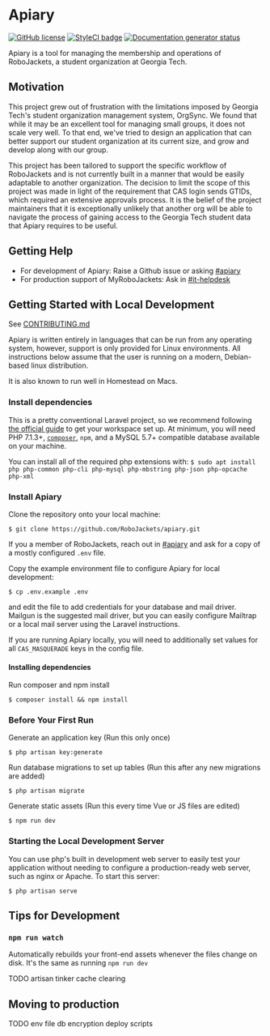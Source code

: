 Apiary
=======

[![GitHub license](https://img.shields.io/github/license/robojackets/apiary.svg?style=flat-square)](https://raw.githubusercontent.com/robojackets/apiary/master/LICENSE) [![StyleCI badge](https://styleci.io/repos/92999743/shield)](https://styleci.io/repos/92999743) [![Documentation generator status](https://img.shields.io/circleci/project/github/RoboJackets/apiary.svg?style=flat-square)](https://circleci.com/gh/RoboJackets/apiary)

Apiary is a tool for managing the membership and operations of RoboJackets, a student organization at Georgia Tech.

## Motivation

This project grew out of frustration with the limitations imposed by Georgia Tech's student organization management system, OrgSync. We found that while it may be an excellent tool for managing small groups, it does not scale very well. To that end, we've tried to design an application that can better support our student organization at its current size, and grow and develop along with our group.

This project has been tailored to support the specific workflow of RoboJackets and is not currently built in a manner that would be easily adaptable to another organization. The decision to limit the scope of this project was made in light of the requirement that CAS login sends GTIDs, which required an extensive approvals process. It is the belief of the project maintainers that it is exceptionally unlikely that another org will be able to navigate the process of gaining access to the Georgia Tech student data that Apiary requires to be useful.

## Getting Help
- For development of Apiary: Raise a Github issue or asking [#apiary]()
- For production support of MyRoboJackets: Ask in [#it-helpdesk]()

## Getting Started with Local Development

See [CONTRIBUTING.md]()

Apiary is written entirely in languages that can be run from any operating system, however, support is only provided for Linux environments. All instructions below assume that the user is running on a modern, Debian-based linux distribution.

It is also known to run well in Homestead on Macs.

### Install dependencies

This is a pretty conventional Laravel project, so we recommend following [the official guide](https://laravel.com/docs/5.6#installation) to get your workspace set up. At minimum, you will need PHP 7.1.3+, [`composer`](https://getcomposer.org/doc/00-intro.md#installation-linux-unix-osx), `npm`, and a MySQL 5.7+ compatible database available on your machine.

You can install all of the required php extensions with:
`$ sudo apt install php php-common php-cli php-mysql php-mbstring php-json php-opcache php-xml`

### Install Apiary
Clone the repository onto your local machine:

`$ git clone https://github.com/RoboJackets/apiary.git`

If you a member of RoboJackets, reach out in [#apiary]() and ask for a copy of a mostly configured `.env` file.

Copy the example environment file to configure Apiary for local development:

`$ cp .env.example .env`

and edit the file to add credentials for your database and mail driver. Mailgun is the suggested mail driver, but you can easily configure Mailtrap or a local mail server using the Laravel instructions.

If you are running Apiary locally, you will need to additionally set values for all `CAS_MASQUERADE` keys in the config file.

#### Installing dependencies

Run composer and npm install

`$ composer install && npm install`

### Before Your First Run

Generate an application key (Run this only once)

`$ php artisan key:generate`

Run database migrations to set up tables (Run this after any new migrations are added)

`$ php artisan migrate`

Generate static assets (Run this every time Vue or JS files are edited)

`$ npm run dev`

### Starting the Local Development Server

You can use php's built in development web server to easily test your application without needing to configure a production-ready web server, such as nginx or Apache. To start this server:

`$ php artisan serve`

## Tips for Development

### `npm run watch`
Automatically rebuilds your front-end assets whenever the files change on disk. It's the same as running `npm run dev`


TODO
artisan tinker
cache clearing

## Moving to production

TODO
env file
db encryption
deploy scripts